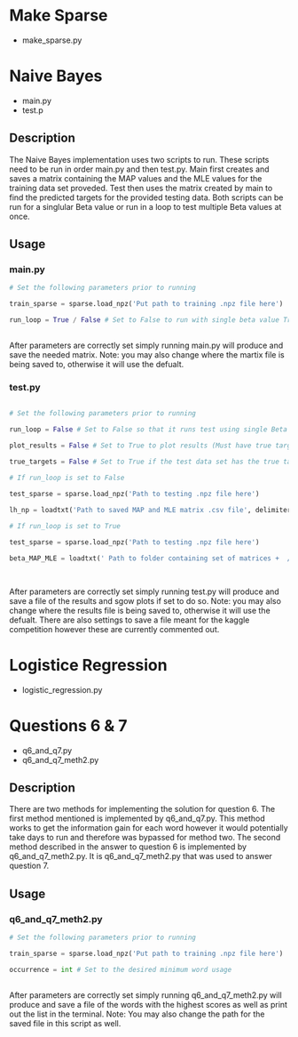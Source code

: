 # Make Sparse

- make_sparse.py

# Naive Bayes

- main.py
- test.p

## Description

The Naive Bayes implementation uses two scripts to run. These scripts need to be
run in order main.py and then test.py. Main first creates and saves a matrix containing the MAP 
values and the MLE values for the training data set proveded. Test then uses the matrix
created by main to find the predicted targets for the provided testing data. Both scripts 
can be run for a singlular Beta value or run in a loop to test multiple Beta values at
once. 

## Usage

### main.py

```python
# Set the following parameters prior to running

train_sparse = sparse.load_npz('Put path to training .npz file here') 

run_loop = True / False # Set to False to run with single beta value True to loop through many 
 
```
After parameters are correctly set simply running main.py will produce and save the needed matrix. Note:
you may also change where the martix file is being saved to, otherwise it will use the defualt.

### test.py

```python

# Set the following parameters prior to running

run_loop = False # Set to False so that it runs test using single Beta True to run loop 

plot_results = False # Set to True to plot results (Must have true target values)

true_targets = False # Set to True if the test data set has the true target values in the last column

# If run_loop is set to False
 
test_sparse = sparse.load_npz('Path to testing .npz file here')

lh_np = loadtxt('Path to saved MAP and MLE matrix .csv file', delimiter=',')

# If run_loop is set to True

test_sparse = sparse.load_npz('Path to testing .npz file here')

beta_MAP_MLE = loadtxt(' Path to folder containing set of matrices +  /beta_'+str(i)+'.csv', delimiter=',')

 
```
After parameters are correctly set simply running test.py will produce and save a file of the results and sgow plots if set to do so. Note: you may also change where the results file is being saved to, otherwise it will use the defualt. There are also settings to save a file meant for the kaggle competition however these are currently commented out.

# Logistice Regression

- logistic_regression.py


# Questions 6 & 7

- q6_and_q7.py
- q6_and_q7_meth2.py

## Description

There are two methods for implementing the solution for question 6. The first method mentioned is implemented 
by q6_and_q7.py. This method works to get the information gain for each word however it would potentially take days to run and therefore was bypassed for method two. The second method described in the answer to question 6 is implemented by q6_and_q7_meth2.py. It is q6_and_q7_meth2.py that was used to answer question 7. 

## Usage

### q6_and_q7_meth2.py

```python
# Set the following parameters prior to running

train_sparse = sparse.load_npz('Put path to training .npz file here') 

occurrence = int # Set to the desired minimum word usage  
 
```
After parameters are correctly set simply running q6_and_q7_meth2.py will produce and save a file of the words with the highest scores as well as print out the list in the terminal. Note: You may also change the path for the saved file in this script as well.